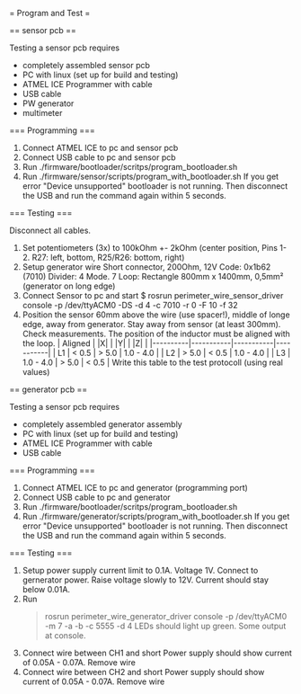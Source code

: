 
= Program and Test =

== sensor pcb ==

Testing a sensor pcb requires
* completely assembled sensor pcb
* PC with linux (set up for build and testing)
* ATMEL ICE Programmer with cable
* USB cable
* PW generator
* multimeter

=== Programming ===

1. Connect ATMEL ICE to pc and sensor pcb
2. Connect USB cable to pc and sensor pcb
3. Run ./firmware/bootloader/scritps/program_bootloader.sh
4. Run ./firmware/sensor/scripts/program_with_bootloader.sh
   If you get error "Device unsupported" bootloader is not running.
   Then disconnect the USB and run the command again within 5 seconds.

=== Testing ===

Disconnect all cables.

1. Set potentiometers (3x) to 100kOhm +- 2kOhm (center position, Pins 1-2. R27: left, bottom, R25/R26: bottom, right)
2. Setup generator wire
   Short connector, 200Ohm, 12V
   Code: 0x1b62 (7010)
   Divider: 4
   Mode. 7
   Loop: Rectangle 800mm x 1400mm, 0,5mm² (generator on long edge)
3. Connect Sensor to pc and start
   $ rosrun perimeter_wire_sensor_driver console -p /dev/ttyACM0 -DS -d 4 -c 7010 -r 0 -F 10 -f 32
4. Position the sensor 60mm above the wire (use spacer!), middle of longe edge, away from generator.
   Stay away from sensor (at least 300mm).
   Check measurements. The position of the inductor must be aligned with the loop.
   | Aligned  | |X|       | |Y|       | |Z|       |
   |----------|-----------|-----------|-----------|
   | L1       | < 0.5     | > 5.0     | 1.0 - 4.0 |
   | L2       | > 5.0     | < 0.5     | 1.0 - 4.0 |
   | L3       | 1.0 - 4.0 | > 5.0     | < 0.5     |
   Write this table to the test protocoll (using real values)



== generator pcb ==

Testing a sensor pcb requires
* completely assembled generator assembly
* PC with linux (set up for build and testing)
* ATMEL ICE Programmer with cable
* USB cable

=== Programming ===

1. Connect ATMEL ICE to pc and generator (programming port)
2. Connect USB cable to pc and generator
3. Run ./firmware/bootloader/scritps/program_bootloader.sh
4. Run ./firmware/generator/scripts/program_with_bootloader.sh
   If you get error "Device unsupported" bootloader is not running.
   Then disconnect the USB and run the command again within 5 seconds.

=== Testing ===

1. Setup power supply current limit to 0.1A. Voltage 1V. Connect to gernerator power.
   Raise voltage slowly to 12V. Current should stay below 0.01A.
2. Run
   > rosrun perimeter_wire_generator_driver console -p /dev/ttyACM0 -m 7 -a -b -c 5555 -d 4
   LEDs should light up green. Some output at console.
3. Connect wire between CH1 and short
   Power supply should show current of 0.05A - 0.07A.
   Remove wire
4. Connect wire between CH2 and short
   Power supply should show current of 0.05A - 0.07A.
   Remove wire
